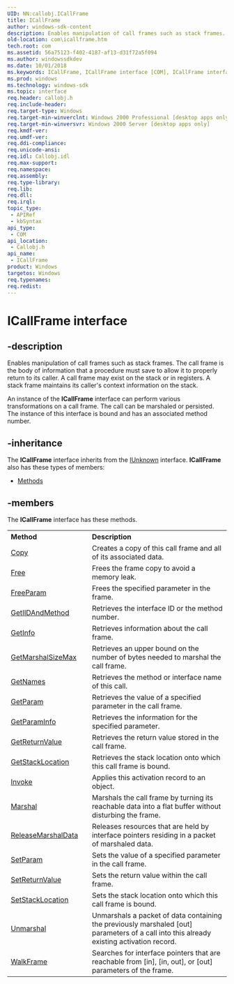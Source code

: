 ```yaml
---
UID: NN:callobj.ICallFrame
title: ICallFrame
author: windows-sdk-content
description: Enables manipulation of call frames such as stack frames.
old-location: com\icallframe.htm
tech.root: com
ms.assetid: 56a75123-f402-4187-af13-d31f72a5f094
ms.author: windowssdkdev
ms.date: 10/01/2018
ms.keywords: ICallFrame, ICallFrame interface [COM], ICallFrame interface [COM],described, _com_icallframe_interface, callobj/ICallFrame, com.icallframe
ms.prod: windows
ms.technology: windows-sdk
ms.topic: interface
req.header: callobj.h
req.include-header: 
req.target-type: Windows
req.target-min-winverclnt: Windows 2000 Professional [desktop apps only]
req.target-min-winversvr: Windows 2000 Server [desktop apps only]
req.kmdf-ver: 
req.umdf-ver: 
req.ddi-compliance: 
req.unicode-ansi: 
req.idl: Callobj.idl
req.max-support: 
req.namespace: 
req.assembly: 
req.type-library: 
req.lib: 
req.dll: 
req.irql: 
topic_type:
 - APIRef
 - kbSyntax
api_type:
 - COM
api_location:
 - Callobj.h
api_name:
 - ICallFrame
product: Windows
targetos: Windows
req.typenames: 
req.redist: 
---
```


# ICallFrame interface


## -description


Enables manipulation of call frames such as stack frames. The call frame is the body of information that a procedure must save to allow it to properly return to its caller. A call frame may exist on the stack or in registers. A stack frame maintains its caller's context information on the stack.

An instance of the <b>ICallFrame</b> interface can perform various transformations on a call frame. The call can be marshaled or persisted. The instance of this interface is bound and has an associated method number.




## -inheritance

The <b xmlns:loc="http://microsoft.com/wdcml/l10n">ICallFrame</b> interface inherits from the <a href="iunknown.htm">IUnknown</a> interface. <b>ICallFrame</b> also has these types of members:
<ul>
<li><a href="https://docs.microsoft.com/">Methods</a></li>
</ul>

## -members

The <b>ICallFrame</b> interface has these methods.
<table class="members" id="memberListMethods">
<tr>
<th align="left" width="37%">Method</th>
<th align="left" width="63%">Description</th>
</tr>
<tr data="declared;">
<td align="left" width="37%">
<a href="https://msdn.microsoft.com/bf2d2e55-d9d1-48d6-817c-382c739d1acd">Copy</a>
</td>
<td align="left" width="63%">
Creates a copy of this call frame and all of its associated data.

</td>
</tr>
<tr data="declared;">
<td align="left" width="37%">
<a href="https://msdn.microsoft.com/97261d93-40cf-4a27-9bee-677600c04699">Free</a>
</td>
<td align="left" width="63%">
Frees the frame copy to avoid a memory leak.

</td>
</tr>
<tr data="declared;">
<td align="left" width="37%">
<a href="https://msdn.microsoft.com/b141bfc4-de1b-4251-b88f-551d0805e9b6">FreeParam</a>
</td>
<td align="left" width="63%">
Frees the specified parameter in the frame.

</td>
</tr>
<tr data="declared;">
<td align="left" width="37%">
<a href="https://msdn.microsoft.com/938798ef-ddc8-4182-9216-d130c4f0e4ae">GetIIDAndMethod</a>
</td>
<td align="left" width="63%">
Retrieves the interface ID or the method number.

</td>
</tr>
<tr data="declared;">
<td align="left" width="37%">
<a href="https://msdn.microsoft.com/807b4542-c18d-48e4-8493-c40a85e5e1de">GetInfo</a>
</td>
<td align="left" width="63%">
Retrieves information about the call frame.

</td>
</tr>
<tr data="declared;">
<td align="left" width="37%">
<a href="https://msdn.microsoft.com/4e564b29-8b21-4e65-981e-4ceda1d7774d">GetMarshalSizeMax</a>
</td>
<td align="left" width="63%">
Retrieves an upper bound on the number of bytes needed to marshal the call frame.

</td>
</tr>
<tr data="declared;">
<td align="left" width="37%">
<a href="https://msdn.microsoft.com/3efb0819-51db-419b-a9f1-710bb3abae2d">GetNames</a>
</td>
<td align="left" width="63%">
Retrieves the method or interface name of this call.

</td>
</tr>
<tr data="declared;">
<td align="left" width="37%">
<a href="https://msdn.microsoft.com/43662600-841c-4237-80ac-3822eb47be88">GetParam</a>
</td>
<td align="left" width="63%">
Retrieves the value of a specified parameter in the call frame.

</td>
</tr>
<tr data="declared;">
<td align="left" width="37%">
<a href="https://msdn.microsoft.com/fb75930d-8e1b-4e97-87f2-bb9d171658a8">GetParamInfo</a>
</td>
<td align="left" width="63%">
Retrieves the information for the specified parameter.

</td>
</tr>
<tr data="declared;">
<td align="left" width="37%">
<a href="https://msdn.microsoft.com/eb03e968-37af-46fd-b2ed-08c5ef8eb265">GetReturnValue</a>
</td>
<td align="left" width="63%">
Retrieves the return value stored in the call frame.

</td>
</tr>
<tr data="declared;">
<td align="left" width="37%">
<a href="https://msdn.microsoft.com/1e6b5e52-78bb-47cd-9019-efb5c0860a6d">GetStackLocation</a>
</td>
<td align="left" width="63%">
Retrieves the stack location onto which this call frame is bound.

</td>
</tr>
<tr data="declared;">
<td align="left" width="37%">
<a href="https://msdn.microsoft.com/75cb7b96-55c9-4aee-b507-a549e2af38bc">Invoke</a>
</td>
<td align="left" width="63%">
Applies this activation record to an object.

</td>
</tr>
<tr data="declared;">
<td align="left" width="37%">
<a href="https://msdn.microsoft.com/cab40c31-1f89-4da9-a1e0-ef946b34665c">Marshal</a>
</td>
<td align="left" width="63%">
Marshals the call frame by turning its reachable data into a flat buffer without disturbing the frame.

</td>
</tr>
<tr data="declared;">
<td align="left" width="37%">
<a href="https://msdn.microsoft.com/c82107ad-68d1-4a46-ba78-37592d445c57">ReleaseMarshalData</a>
</td>
<td align="left" width="63%">
Releases resources that are held by interface pointers residing in a packet of marshaled data.

</td>
</tr>
<tr data="declared;">
<td align="left" width="37%">
<a href="https://msdn.microsoft.com/ec828206-d49f-49da-91fc-554d703b53db">SetParam</a>
</td>
<td align="left" width="63%">
Sets the value of a specified parameter in the call frame.

</td>
</tr>
<tr data="declared;">
<td align="left" width="37%">
<a href="https://msdn.microsoft.com/848cccc7-19c8-4ce6-b609-bcf798ec8c76">SetReturnValue</a>
</td>
<td align="left" width="63%">
Sets the return value within the call frame.

</td>
</tr>
<tr data="declared;">
<td align="left" width="37%">
<a href="https://msdn.microsoft.com/689f3819-488b-4679-a401-f1500db22461">SetStackLocation</a>
</td>
<td align="left" width="63%">
Sets the stack location onto which this call frame is bound.

</td>
</tr>
<tr data="declared;">
<td align="left" width="37%">
<a href="https://msdn.microsoft.com/9f604366-0e1f-4e04-9843-13c77ea573ab">Unmarshal</a>
</td>
<td align="left" width="63%">
Unmarshals a packet of data containing the previously marshaled [out] parameters of a call into this already existing activation record.

</td>
</tr>
<tr data="declared;">
<td align="left" width="37%">
<a href="https://msdn.microsoft.com/64e4967b-6b54-4416-ae10-04987f13d39a">WalkFrame</a>
</td>
<td align="left" width="63%">
Searches for interface pointers that are reachable from [in], [in, out], or [out] parameters of the frame.

</td>
</tr>
</table> 

